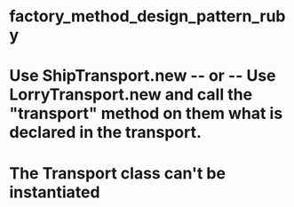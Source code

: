 # factory_method_design_pattern_ruby

# Use ShipTransport.new -- or -- Use LorryTransport.new and call the "transport" method on them what is declared in the transport.
# The Transport class can't be instantiated
